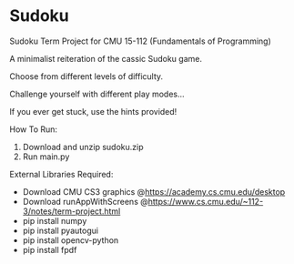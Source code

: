 # Sudoku
Sudoku Term Project for CMU 15-112 (Fundamentals of Programming)

A minimalist reiteration of the cassic Sudoku game. 

Choose from different levels of difficulty.

Challenge yourself with different play modes...

If you ever get stuck, use the hints provided!

How To Run:
1. Download and unzip sudoku.zip
2. Run main.py

External Libraries Required:
- Download CMU CS3 graphics @https://academy.cs.cmu.edu/desktop
- Download runAppWithScreens @https://www.cs.cmu.edu/~112-3/notes/term-project.html
- pip install numpy
- pip install pyautogui
- pip install opencv-python
- pip install fpdf
